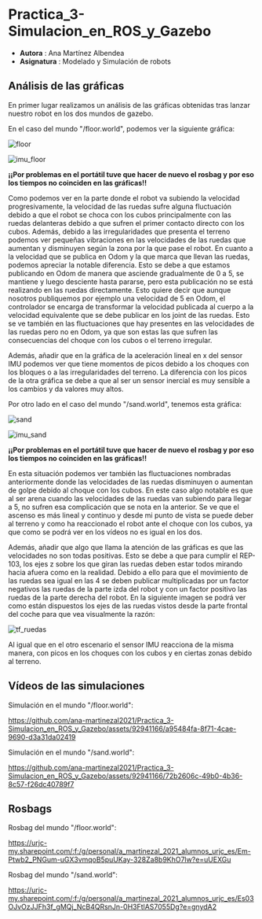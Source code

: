 # Practica_3-Simulacion_en_ROS_y_Gazebo
* **Autora** : Ana Martínez Albendea
* **Asignatura** : Modelado y Simulación de robots

## **Análisis de las gráficas**

En primer lugar realizamos un análisis de las gráficas obtenidas tras lanzar nuestro robot en los dos mundos de gazebo.

En el caso del mundo "/floor.world", podemos ver la siguiente gráfica:

![floor](https://github.com/ana-martinezal2021/Practica_3-Simulacion_en_ROS_y_Gazebo/assets/92941166/d3e362f9-8184-4a24-8901-4cf3cb476db0)

![imu_floor](https://github.com/ana-martinezal2021/Practica_3-Simulacion_en_ROS_y_Gazebo/assets/92941166/b2a8e7fb-8dac-446c-9b3d-839c392af3e9)

**¡¡Por problemas en el portátil tuve que hacer de nuevo el rosbag y por eso los tiempos no coinciden en las gráficas!!**

Como podemos ver en la parte donde el robot va subiendo la velocidad progresivamente, la velocidad de las ruedas sufre alguna fluctuación debido a que el robot se choca con los cubos principalmente con las ruedas delanteras debido a que sufren el primer contacto directo con los cubos. Además, debido a las irregularidades que presenta el terreno podemos ver pequeñas vibraciones en las velocidades de las ruedas que aumentan y disminuyen según la zona por la que pase el robot.
En cuanto a la velocidad que se publica en Odom y la que marca que llevan las ruedas, podemos apreciar la notable diferencia. Esto se debe a que estamos publicando en Odom de manera que asciende gradualmente de 0 a 5, se mantiene y luego desciente hasta pararse, pero esta publicación no se está realizando en las ruedas directamente. Esto quiere decir que aunque nosotros publiquemos por ejemplo una velocidad de 5 en Odom, el controlador se encarga de transformar la velocidad publicada al cuerpo a la velocidad equivalente que se debe publicar en los joint de las ruedas. Esto se ve también en las fluctuaciones que hay presentes en las velocidades de las ruedas pero no en Odom, ya que son estas las que sufren las consecuencias del choque con los cubos o el terreno irregular.

Además, añadir que en la gráfica de la aceleración lineal en x del sensor IMU podemos ver que tiene momentos de picos debido a los choques con los bloques o a las irregularidades del terreno. La diferencia con los picos de la otra gráfica se debe a que al ser un sensor inercial es muy sensible a los cambios y da valores muy altos.

Por otro lado en el caso del mundo "/sand.world", tenemos esta gráfica:

![sand](https://github.com/ana-martinezal2021/Practica_3-Simulacion_en_ROS_y_Gazebo/assets/92941166/496007bc-c841-4557-817c-f12378e6d8f4)

![imu_sand](https://github.com/ana-martinezal2021/Practica_3-Simulacion_en_ROS_y_Gazebo/assets/92941166/4c27d028-80af-4309-ae7a-d97cd746680f)

**¡¡Por problemas en el portátil tuve que hacer de nuevo el rosbag y por eso los tiempos no coinciden en las gráficas!!**

En esta situación podemos ver también las fluctuaciones nombradas anteriormente donde las velocidades de las ruedas disminuyen o aumentan de golpe debido al choque con los cubos. En este caso algo notable es que al ser arena cuando las velocidades de las ruedas van subiendo para llegar a 5, no sufren esa complicación que se nota en la anterior. Se ve que el ascenso es más lineal y continuo y desde mi punto de vista se puede deber al terreno y como ha reaccionado el robot ante el choque con los cubos, ya que como se podrá ver en los vídeos no es igual en los dos.

Además, añadir que algo que llama la atención de las gráficas es que las velocidades no son todas positivas. Esto se debe a que para cumplir el REP-103, los ejes z sobre los que giran las ruedas deben estar todos mirando hacia afuera como en la realidad. Debido a ello para que el movimiento de las ruedas sea igual en las 4 se deben publicar multiplicadas por un factor negativos las ruedas de la parte izda del robot y con un factor positivo las ruedas de la parte derecha del robot. En la siguiente imagen se podrá ver como están dispuestos los ejes de las ruedas vistos desde la parte frontal del coche para que vea visualmente la razón:

![tf_ruedas](https://github.com/ana-martinezal2021/Practica_3-Simulacion_en_ROS_y_Gazebo/assets/92941166/438c7a94-bc92-4332-8f51-6fabaac18513)

Al igual que en el otro escenario el sensor IMU reacciona de la misma manera, con picos en los choques con los cubos y en ciertas zonas debido al terreno.

## **Vídeos de las simulaciones**

Simulación en el mundo "/floor.world":

https://github.com/ana-martinezal2021/Practica_3-Simulacion_en_ROS_y_Gazebo/assets/92941166/a95484fa-8f71-4cae-9690-d3a31da02419

Simulación en el mundo "/sand.world":

https://github.com/ana-martinezal2021/Practica_3-Simulacion_en_ROS_y_Gazebo/assets/92941166/72b2606c-49b0-4b36-8c57-f26dc40789f7


## **Rosbags**

Rosbag del mundo "/floor.world":

https://urjc-my.sharepoint.com/:f:/g/personal/a_martinezal_2021_alumnos_urjc_es/Em-Ptwb2_PNGum-uGX3vmqoB5puUKay-328Za8b9KhO7lw?e=uUEXGu

Rosbag del mundo "/sand.world":

https://urjc-my.sharepoint.com/:f:/g/personal/a_martinezal_2021_alumnos_urjc_es/Es03OJvOzJJFh3f_gMQj_NcB4QRsnJn-0H3FtlAS7055Dg?e=gnydA2
